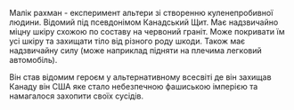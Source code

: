 Малік рахман - експеримент альтери зі створенню куленепробивної людини. Відомий під псевдонімом Канадський Щит. Має надзвичайно міцну шкіру схожою по составу на червоний граніт. Може покривати їм усі шкіру та захищати тіло від різного роду шкоди. Також має надзвичайну силу (може наприклад підняти на плечима легковий автомобіль).

Він став відомим героєм у альтернативному всесвіті де він захищав Канаду він США яке стало небезпечною фашиською імперією та намагалося захопити своїх сусідів. 

